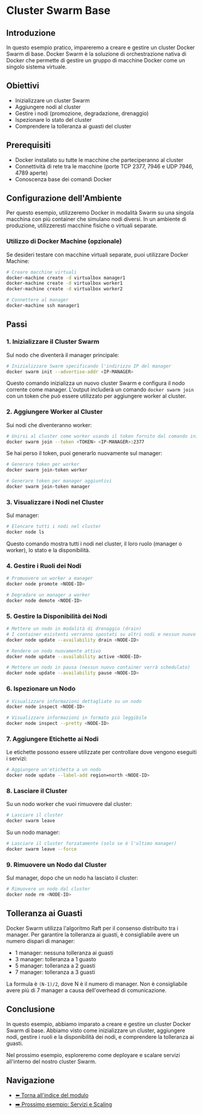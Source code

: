 # Cluster Swarm Base

## Introduzione

In questo esempio pratico, impareremo a creare e gestire un cluster Docker Swarm di base. Docker Swarm è la soluzione di orchestrazione nativa di Docker che permette di gestire un gruppo di macchine Docker come un singolo sistema virtuale.

## Obiettivi

- Inizializzare un cluster Swarm
- Aggiungere nodi al cluster
- Gestire i nodi (promozione, degradazione, drenaggio)
- Ispezionare lo stato del cluster
- Comprendere la tolleranza ai guasti del cluster

## Prerequisiti

- Docker installato su tutte le macchine che parteciperanno al cluster
- Connettività di rete tra le macchine (porte TCP 2377, 7946 e UDP 7946, 4789 aperte)
- Conoscenza base dei comandi Docker

## Configurazione dell'Ambiente

Per questo esempio, utilizzeremo Docker in modalità Swarm su una singola macchina con più container che simulano nodi diversi. In un ambiente di produzione, utilizzeresti macchine fisiche o virtuali separate.

### Utilizzo di Docker Machine (opzionale)

Se desideri testare con macchine virtuali separate, puoi utilizzare Docker Machine:

```bash
# Creare macchine virtuali
docker-machine create -d virtualbox manager1
docker-machine create -d virtualbox worker1
docker-machine create -d virtualbox worker2

# Connettere al manager
docker-machine ssh manager1
```

## Passi

### 1. Inizializzare il Cluster Swarm

Sul nodo che diventerà il manager principale:

```bash
# Inizializzare Swarm specificando l'indirizzo IP del manager
docker swarm init --advertise-addr <IP-MANAGER>
```

Questo comando inizializza un nuovo cluster Swarm e configura il nodo corrente come manager. L'output includerà un comando `docker swarm join` con un token che può essere utilizzato per aggiungere worker al cluster.

### 2. Aggiungere Worker al Cluster

Sui nodi che diventeranno worker:

```bash
# Unirsi al cluster come worker usando il token fornito dal comando init
docker swarm join --token <TOKEN> <IP-MANAGER>:2377
```

Se hai perso il token, puoi generarlo nuovamente sul manager:

```bash
# Generare token per worker
docker swarm join-token worker

# Generare token per manager aggiuntivi
docker swarm join-token manager
```

### 3. Visualizzare i Nodi nel Cluster

Sul manager:

```bash
# Elencare tutti i nodi nel cluster
docker node ls
```

Questo comando mostra tutti i nodi nel cluster, il loro ruolo (manager o worker), lo stato e la disponibilità.

### 4. Gestire i Ruoli dei Nodi

```bash
# Promuovere un worker a manager
docker node promote <NODE-ID>

# Degradare un manager a worker
docker node demote <NODE-ID>
```

### 5. Gestire la Disponibilità dei Nodi

```bash
# Mettere un nodo in modalità di drenaggio (drain)
# I container esistenti verranno spostati su altri nodi e nessun nuovo container verrà schedulato
docker node update --availability drain <NODE-ID>

# Rendere un nodo nuovamente attivo
docker node update --availability active <NODE-ID>

# Mettere un nodo in pausa (nessun nuovo container verrà schedulato)
docker node update --availability pause <NODE-ID>
```

### 6. Ispezionare un Nodo

```bash
# Visualizzare informazioni dettagliate su un nodo
docker node inspect <NODE-ID>

# Visualizzare informazioni in formato più leggibile
docker node inspect --pretty <NODE-ID>
```

### 7. Aggiungere Etichette ai Nodi

Le etichette possono essere utilizzate per controllare dove vengono eseguiti i servizi:

```bash
# Aggiungere un'etichetta a un nodo
docker node update --label-add region=north <NODE-ID>
```

### 8. Lasciare il Cluster

Su un nodo worker che vuoi rimuovere dal cluster:

```bash
# Lasciare il cluster
docker swarm leave
```

Su un nodo manager:

```bash
# Lasciare il cluster forzatamente (solo se è l'ultimo manager)
docker swarm leave --force
```

### 9. Rimuovere un Nodo dal Cluster

Sul manager, dopo che un nodo ha lasciato il cluster:

```bash
# Rimuovere un nodo dal cluster
docker node rm <NODE-ID>
```

## Tolleranza ai Guasti

Docker Swarm utilizza l'algoritmo Raft per il consenso distribuito tra i manager. Per garantire la tolleranza ai guasti, è consigliabile avere un numero dispari di manager:

- 1 manager: nessuna tolleranza ai guasti
- 3 manager: tolleranza a 1 guasto
- 5 manager: tolleranza a 2 guasti
- 7 manager: tolleranza a 3 guasti

La formula è `(N-1)/2`, dove N è il numero di manager. Non è consigliabile avere più di 7 manager a causa dell'overhead di comunicazione.

## Conclusione

In questo esempio, abbiamo imparato a creare e gestire un cluster Docker Swarm di base. Abbiamo visto come inizializzare un cluster, aggiungere nodi, gestire i ruoli e la disponibilità dei nodi, e comprendere la tolleranza ai guasti.

Nel prossimo esempio, esploreremo come deployare e scalare servizi all'interno del nostro cluster Swarm.

## Navigazione

- [⬅️ Torna all'indice del modulo](../../README.md)
- [➡️ Prossimo esempio: Servizi e Scaling](../02-ServiziScaling/README.md)